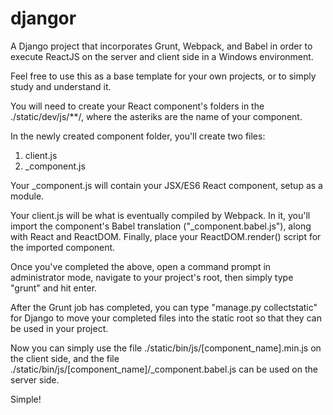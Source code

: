 # djangor
A Django project that incorporates Grunt, Webpack, and Babel in order to execute ReactJS on the server and client side in a Windows environment.

Feel free to use this as a base template for your own projects, or to simply study and understand it.

You will need to create your React component's folders in the ./static/dev/js/**/, where the asteriks are the name of your component.

In the newly created component folder, you'll create two files:

1. client.js
2. _component.js

Your _component.js will contain your JSX/ES6 React component, setup as a module.

Your client.js will be what is eventually compiled by Webpack. In it, you'll import the component's Babel translation ("_component.babel.js"), along with React and ReactDOM. Finally, place your ReactDOM.render() script for the imported component.

Once you've completed the above, open a command prompt in administrator mode, navigate to your project's root, then simply type "grunt" and hit enter.

After the Grunt job has completed, you can type "manage.py collectstatic" for Django to move your completed files into the static root so that they can be used in your project.

Now you can simply use the file ./static/bin/js/[component_name].min.js on the client side, and the file ./static/bin/js/[component_name]/_component.babel.js can be used on the server side.

Simple!
